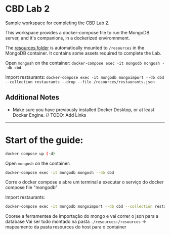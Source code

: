# CBD Lab 2

Sample workspace for completing the CBD Lab 2.

This workspace provides a docker-compose file to run the MongoDB server, and it's companions, in a dockerized enviromnment.

The [resources folder](resources) is automatically mounted to `/resources` in the MongoDB container.
It contains some assets required to complete the Lab.

Open `mongosh` on the container:
`docker-compose exec -it mongodb mongosh --db cbd`

Import restaurants: 
`docker-compose exec -it mongodb mongoimport --db cbd --collection restaurants --drop --file /resources/restaurants.json`


## Additional Notes

* Make sure you have previously installed Docker Desktop, or at least Docker Engine.
// TODO: Add Links


----

# Start of the guide:

```bash
docker compose up (-d)
```


Open `mongosh` on the container:
```bash
docker-compose exec -it mongodb mongosh --db cbd
```
Corre o docker compose e abre um terminal a executar o serviço do docker compose file "mongodb"

Import restaurants: 
```bash
docker-compose exec -it mongodb mongoimport --db cbd --collection restaurants --drop --file /resources/restaurants.json`
```
Cooree a ferramentea de importação do mongo e vai correr o json para a database
Vai ser tudo montado na pasta `./resources:/resources` -> mapeamento da pasta resources do host para o container